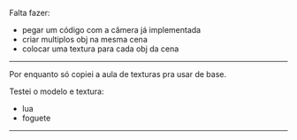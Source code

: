 Falta fazer: 
  - pegar um código com a câmera já implementada
  - criar multiplos obj na mesma cena
  - colocar uma textura para cada obj da cena

-----------------------------------------------------------------------------
Por enquanto só copiei a aula de texturas pra usar de base.

Testei o modelo e textura: 
  - lua
  - foguete

-----------------------------------------------------------------------------
